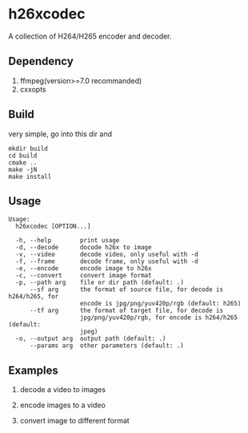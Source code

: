 # h26xcodec
A collection of H264/H265 encoder and decoder.

## Dependency
1. ffmpeg(version>=7.0 recommanded)
2. cxxopts

## Build
very simple, go into this dir and
```
mkdir build
cd build
cmake ..
make -jN
make install
```

## Usage
```
Usage:
  h26xcodec [OPTION...]

  -h, --help        print usage
  -d, --decode      docode h26x to image
  -v, --video       decode video, only useful with -d
  -f, --frame       decode frame, only useful with -d
  -e, --encode      encode image to h26x
  -c, --convert     convert image format
  -p, --path arg    file or dir path (default: .)
      --sf arg      the format of source file, for decode is h264/h265, for
                    encode is jpg/png/yuv420p/rgb (default: h265)
      --tf arg      the format of target file, for decode is
                    jpg/png/yuv420p/rgb, for encode is h264/h265 (default:
                    jpeg)
  -o, --output arg  output path (default: .)
      --params arg  other parameters (default: .)
```

## Examples
1. decode a video to images

2. encode images to a video

3. convert image to different format